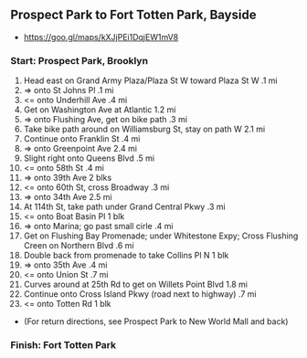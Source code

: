 
## Prospect Park to Fort Totten Park, Bayside
- https://goo.gl/maps/kXJjPEi1DqjEW1mV8


### Start: Prospect Park, Brooklyn

1. Head east on Grand Army Plaza/Plaza St W toward Plaza St W .1 mi
2. => onto St Johns Pl .1 mi
3. <= onto Underhill Ave .4 mi
4. Get on Washington Ave at Atlantic 1.2 mi
5. => onto Flushing Ave, get on bike path .3 mi
6. Take bike path around on Williamsburg St, stay on path W 2.1 mi
7. Continue onto Franklin St .4 mi
8. => onto Greenpoint Ave 2.4 mi
9. Slight right onto Queens Blvd .5 mi
10. <= onto 58th St .4 mi
11. => onto 39th Ave 2 blks
12. <= onto 60th St, cross Broadway .3 mi
13. => onto 34th Ave 2.5 mi
14. At 114th St, take path under Grand Central Pkwy .3 mi
15. <= onto Boat Basin Pl 1 blk
16. => onto Marina; go past small cirle .4 mi
17. Get on Flushing Bay Promenade; under Whitestone Expy; Cross Flushing Creen on Northern Blvd .6 mi
18. Double back from promenade to take Collins Pl N 1 blk
19. => onto 35th Ave .4 mi
20. <= onto Union St .7 mi
21. Curves around at 25th Rd to get on Willets Point Blvd 1.8 mi
22. Continue onto Cross Island Pkwy (road next to highway) .7 mi
23. <= onto Totten Rd 1 blk
* (For return directions, see Prospect Park to New World Mall and back)

### Finish: Fort Totten Park



